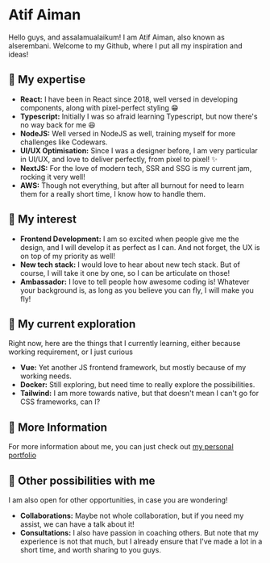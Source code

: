 # Atif Aiman

Hello guys, and assalamualaikum! I am Atif Aiman, also known as alserembani. Welcome to my Github, where I put all my inspiration and ideas!

## 🥼 My expertise

- **React:** I have been in React since 2018, well versed in developing components, along with pixel-perfect styling 😁
- **Typescript:** Initially I was so afraid learning Typescript, but now there's no way back for me 😆
- **NodeJS:** Well versed in NodeJS as well, training myself for more challenges like Codewars.
- **UI/UX Optimisation:** Since I was a designer before, I am very particular in UI/UX, and love to deliver perfectly, from pixel to pixel! ✨
- **NextJS:** For the love of modern tech, SSR and SSG is my current jam, rocking it very well!
- **AWS:** Though not everything, but after all burnout for need to learn them for a really short time, I know how to handle them.

## 🤩 My interest

- **Frontend Development:** I am so excited when people give me the design, and I will develop it as perfect as I can. And not forget, the UX is on top of my priority as well!
- **New tech stack:** I would love to hear about new tech stack. But of course, I will take it one by one, so I can be articulate on those!
- **Ambassador:** I love to tell people how awesome coding is! Whatever your background is, as long as you believe you can fly, I will make you fly!

## 🔬 My current exploration

Right now, here are the things that I currently learning, either because working requirement, or I just curious

- **Vue:** Yet another JS frontend framework, but mostly because of my working needs.
- **Docker:** Still exploring, but need time to really explore the possibilities.
- **Tailwind:** I am more towards native, but that doesn't mean I can't go for CSS frameworks, can I?

## 📒 More Information

For more information about me, you can just check out [my personal portfolio](https://atifaiman.dev)

## 🍕 Other possibilities with me

I am also open for other opportunities, in case you are wondering!

- **Collaborations:** Maybe not whole collaboration, but if you need my assist, we can have a talk about it!
- **Consultations:** I also have passion in coaching others. But note that my experience is not that much, but I already ensure that I've made a lot in a short time, and worth sharing to you guys.

<!---
alserembani94/alserembani94 is a ✨ special ✨ repository because its `README.md` (this file) appears on your GitHub profile.
You can click the Preview link to take a look at your changes.
--->
